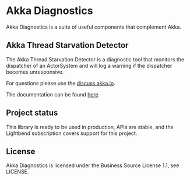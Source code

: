 # Akka Diagnostics

Akka Diagnostics is a suite of useful components that complement Akka.

## Akka Thread Starvation Detector

The Akka Thread Starvation Detector is a diagnostic tool that monitors the dispatcher of an ActorSystem and will log a warning if the dispatcher becomes unresponsive.

For questions please use the [discuss.akka.io](https://discuss.akka.io).

The documentation can be found [here](https://doc.akka.io/docs/akka-diagnostics/current/index.html)

## Project status

This library is ready to be used in production, APIs are stable, and the Lightbend subscription covers support for this project.

## License

Akka Diagnostics is licensed under the Business Source License 1.1, see LICENSE.
